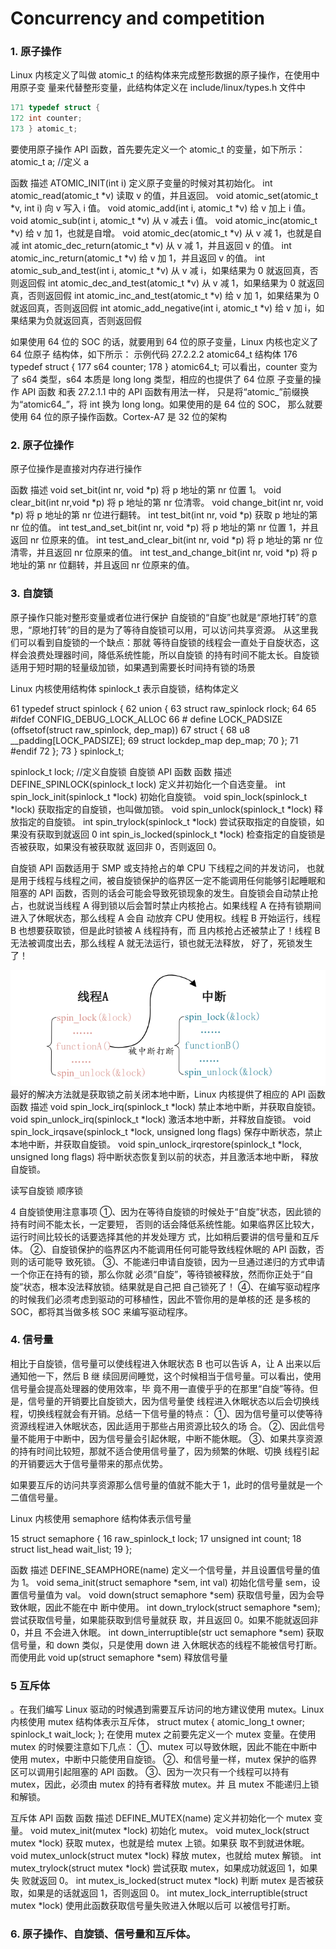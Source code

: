 <!--
 * @Date: 2024-11-28
 * @LastEditors: GoKo-Son626
 * @LastEditTime: 2024-11-30
 * @FilePath: /1-STM32MP157/06-Concurrency-competition.md
 * @Description: 
-->
# Concurrency and competition

### 1. 原子操作
Linux 内核定义了叫做 atomic_t 的结构体来完成整形数据的原子操作，在使用中用原子变
量来代替整形变量，此结构体定义在 include/linux/types.h 文件中
```c
171 typedef struct {
172 int counter;
173 } atomic_t;
```
要使用原子操作 API 函数，首先要先定义一个 atomic_t 的变量，如下所示：
atomic_t a; //定义 a

函数 描述
ATOMIC_INIT(int i) 定义原子变量的时候对其初始化。
int atomic_read(atomic_t *v) 读取 v 的值，并且返回。
void atomic_set(atomic_t *v, int i) 向 v 写入 i 值。
void atomic_add(int i, atomic_t *v) 给 v 加上 i 值。
void atomic_sub(int i, atomic_t *v) 从 v 减去 i 值。
void atomic_inc(atomic_t *v) 给 v 加 1，也就是自增。
void atomic_dec(atomic_t *v) 从 v 减 1，也就是自减
int atomic_dec_return(atomic_t *v) 从 v 减 1，并且返回 v 的值。
int atomic_inc_return(atomic_t *v) 给 v 加 1，并且返回 v 的值。
int atomic_sub_and_test(int i, atomic_t *v) 从 v 减 i，如果结果为 0 就返回真，否则返回假
int atomic_dec_and_test(atomic_t *v) 从 v 减 1，如果结果为 0 就返回真，否则返回假
int atomic_inc_and_test(atomic_t *v) 给 v 加 1，如果结果为 0 就返回真，否则返回假
int atomic_add_negative(int i, atomic_t *v) 给 v 加 i，如果结果为负就返回真，否则返回假

如果使用 64 位的 SOC 的话，就要用到 64 位的原子变量，Linux 内核也定义了 64 位原子
结构体，如下所示：
示例代码 27.2.2.2 atomic64_t 结构体
176 typedef struct {
177 s64 counter;
178 } atomic64_t;
可以看出，counter 变为了 s64 类型，s64 本质是 long long 类型，相应的也提供了 64 位原
子变量的操作 API 函数
和表 27.2.1.1 中的 API 函数有用法一样，
只是将“atomic_”前缀换为“atomic64_”，将 int 换为 long long。如果使用的是 64 位的 SOC，
那么就要使用 64 位的原子操作函数。Cortex-A7 是 32 位的架构

### 2. 原子位操作
原子位操作是直接对内存进行操作

函数 描述
void set_bit(int nr, void *p) 将 p 地址的第 nr 位置 1。
void clear_bit(int nr,void *p) 将 p 地址的第 nr 位清零。
void change_bit(int nr, void *p) 将 p 地址的第 nr 位进行翻转。
int test_bit(int nr, void *p) 获取 p 地址的第 nr 位的值。
int test_and_set_bit(int nr, void *p) 将 p 地址的第 nr 位置 1，并且返回 nr 位原来的值。
int test_and_clear_bit(int nr, void *p) 将 p 地址的第 nr 位清零，并且返回 nr 位原来的值。
int test_and_change_bit(int nr, void *p) 将 p 地址的第 nr 位翻转，并且返回 nr 位原来的值。

### 3. 自旋锁

原子操作只能对整形变量或者位进行保护
自旋锁的“自旋”也就是“原地打转”的意思，“原地打转”的目的是为了等待自旋锁可以用，可以访问共享资源。
从这里我们可以看到自旋锁的一个缺点：那就
等待自旋锁的线程会一直处于自旋状态，这样会浪费处理器时间，降低系统性能，所以自旋锁
的持有时间不能太长。自旋锁适用于短时期的轻量级加锁，如果遇到需要长时间持有锁的场景

Linux 内核使用结构体 spinlock_t 表示自旋锁，结构体定义

61 typedef struct spinlock {
62 union {
63 struct raw_spinlock rlock;
64
65 #ifdef CONFIG_DEBUG_LOCK_ALLOC
66 # define LOCK_PADSIZE (offsetof(struct raw_spinlock, dep_map))
67 struct {
68 u8 __padding[LOCK_PADSIZE];
69 struct lockdep_map dep_map;
70 };
71 #endif
72 };
73 } spinlock_t;

spinlock_t lock; //定义自旋锁
自旋锁 API 函数
函数 描述
DEFINE_SPINLOCK(spinlock_t lock) 定义并初始化一个自选变量。
int spin_lock_init(spinlock_t *lock) 初始化自旋锁。
void spin_lock(spinlock_t *lock) 获取指定的自旋锁，也叫做加锁。
void spin_unlock(spinlock_t *lock) 释放指定的自旋锁。
int spin_trylock(spinlock_t *lock) 尝试获取指定的自旋锁，如果没有获取到就返回 0
int spin_is_locked(spinlock_t *lock) 检查指定的自旋锁是否被获取，如果没有被获取就
返回非 0，否则返回 0。


自旋锁 API 函数适用于 SMP 或支持抢占的单 CPU 下线程之间的并发访问，
也就是用于线程与线程之间，被自旋锁保护的临界区一定不能调用任何能够引起睡眠和阻塞的
API 函数，否则的话会可能会导致死锁现象的发生。自旋锁会自动禁止抢占，也就说当线程 A
得到锁以后会暂时禁止内核抢占。如果线程 A 在持有锁期间进入了休眠状态，那么线程 A 会自
动放弃 CPU 使用权。线程 B 开始运行，线程 B 也想要获取锁，但是此时锁被 A 线程持有，而
且内核抢占还被禁止了！线程 B 无法被调度出去，那么线程 A 就无法运行，锁也就无法释放，
好了，死锁发生了！

![中断打断线程](/File/images/Interrupt_interrupt_thread.png)
最好的解决方法就是获取锁之前关闭本地中断，Linux 内核提供了相应的 API 函数
函数 描述
void spin_lock_irq(spinlock_t *lock) 禁止本地中断，并获取自旋锁。
void spin_unlock_irq(spinlock_t *lock) 激活本地中断，并释放自旋锁。
void spin_lock_irqsave(spinlock_t *lock,
unsigned long flags) 保存中断状态，禁止本地中断，并获取自旋锁。
void spin_unlock_irqrestore(spinlock_t
*lock, unsigned long flags)
将中断状态恢复到以前的状态，并且激活本地中断，
释放自旋锁。

读写自旋锁
顺序锁

4 自旋锁使用注意事项
①、因为在等待自旋锁的时候处于“自旋”状态，因此锁的持有时间不能太长，一定要短，
否则的话会降低系统性能。如果临界区比较大，运行时间比较长的话要选择其他的并发处理方
式，比如稍后要讲的信号量和互斥体。
②、自旋锁保护的临界区内不能调用任何可能导致线程休眠的 API 函数，否则的话可能导
致死锁。
③、不能递归申请自旋锁，因为一旦通过递归的方式申请一个你正在持有的锁，那么你就
必须“自旋”，等待锁被释放，然而你正处于“自旋”状态，根本没法释放锁。结果就是自己把
自己锁死了！
④、在编写驱动程序的时候我们必须考虑到驱动的可移植性，因此不管你用的是单核的还
是多核的 SOC，都将其当做多核 SOC 来编写驱动程序。

### 4. 信号量
相比于自旋锁，信号量可以使线程进入休眠状态
B 也可以告诉 A，让 A 出来以后通知他一下，然后 B 继
续回房间睡觉，这个时候相当于信号量。可以看出，使用信号量会提高处理器的使用效率，毕
竟不用一直傻乎乎的在那里“自旋”等待。但是，信号量的开销要比自旋锁大，因为信号量使
线程进入休眠状态以后会切换线程，切换线程就会有开销。总结一下信号量的特点：
①、因为信号量可以使等待资源线程进入休眠状态，因此适用于那些占用资源比较久的场
合。
②、因此信号量不能用于中断中，因为信号量会引起休眠，中断不能休眠。
③、如果共享资源的持有时间比较短，那就不适合使用信号量了，因为频繁的休眠、切换
线程引起的开销要远大于信号量带来的那点优势。

如果要互斥的访问共享资源那么信号量的值就不能大于 1，此时的信号量就是一个二值信号量。

Linux 内核使用 semaphore 结构体表示信号量

15 struct semaphore {
16 raw_spinlock_t lock;
17 unsigned int count;
18 struct list_head wait_list;
19 };

函数 描述
DEFINE_SEAMPHORE(name) 定义一个信号量，并且设置信号量的值为 1。
void sema_init(struct semaphore *sem, int val) 初始化信号量 sem，设置信号量值为 val。
void down(struct semaphore *sem)
获取信号量，因为会导致休眠，因此不能在中
断中使用。
int down_trylock(struct semaphore *sem);
尝试获取信号量，如果能获取到信号量就获
取，并且返回 0。如果不能就返回非 0，并且
不会进入休眠。
int down_interruptible(str uct semaphore *sem)
获取信号量，和 down 类似，只是使用 down 进
入休眠状态的线程不能被信号打断。而使用此
void up(struct semaphore *sem) 释放信号量

### 5 互斥体

。在我们编写 Linux 驱动的时候遇到需要互斥访问的地方建议使用 mutex。Linux 内核使用 mutex 结构体表示互斥体，
struct mutex {
 atomic_long_t owner;
 spinlock_t wait_lock;
};
在使用 mutex 之前要先定义一个 mutex 变量。在使用 mutex 的时候要注意如下几点：
①、mutex 可以导致休眠，因此不能在中断中使用 mutex，中断中只能使用自旋锁。
②、和信号量一样，mutex 保护的临界区可以调用引起阻塞的 API 函数。
③、因为一次只有一个线程可以持有 mutex，因此，必须由 mutex 的持有者释放 mutex。并
且 mutex 不能递归上锁和解锁。

 互斥体 API 函数
函数 描述
DEFINE_MUTEX(name) 定义并初始化一个 mutex 变量。
void mutex_init(mutex *lock) 初始化 mutex。
void mutex_lock(struct mutex *lock)
获取 mutex，也就是给 mutex 上锁。如果获
取不到就进休眠。
void mutex_unlock(struct mutex *lock) 释放 mutex，也就给 mutex 解锁。
int mutex_trylock(struct mutex *lock)
尝试获取 mutex，如果成功就返回 1，如果失
败就返回 0。
int mutex_is_locked(struct mutex *lock)
判断 mutex 是否被获取，如果是的话就返回
1，否则返回 0。
int mutex_lock_interruptible(struct mutex *lock)
使用此函数获取信号量失败进入休眠以后可
以被信号打断。


### 6. 原子操作、自旋锁、信号量和互斥体。
























